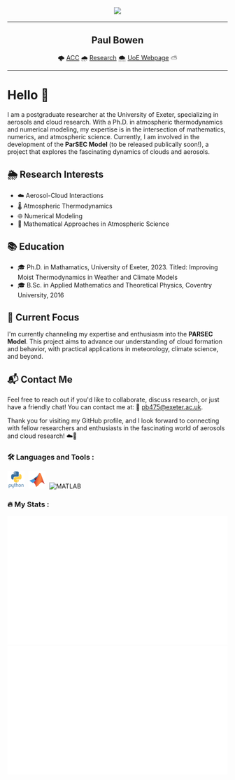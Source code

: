 <div id="header" align="center">
  <img src="https://media.giphy.com/media/fxa8UyRChmyT2wi5KA/giphy.gif" width="150"/>
  
---
## Paul Bowen
:cloud_with_lightning: [ACC](https://mathematics.exeter.ac.uk/aerosol-clouds/) 
:cloud_with_rain: [Research](https://mathematics.exeter.ac.uk/aerosol-clouds/research/)
:cloud_with_snow: [UoE Webpage](https://mathematics.exeter.ac.uk/staff/pb475)
:partly_sunny: 
</div>

---
# Hello 👋

I am a postgraduate researcher at the University of Exeter, specializing in aerosols and cloud research. With a Ph.D. in atmospheric thermodynamics and numerical modeling, my expertise is in the intersection of mathematics, numerics, and atmospheric science. Currently, I am involved in the development of the **ParSEC Model** (to be released publically soon!), a project that explores the fascinating dynamics of clouds and aerosols.

## 🌦️ Research Interests

- ☁️ Aerosol-Cloud Interactions
- 🌡️ Atmospheric Thermodynamics
- 🌐 Numerical Modeling
- 🧮 Mathematical Approaches in Atmospheric Science

## 📚 Education

- 🎓 Ph.D. in Mathamatics, University of Exeter, 2023. Titled: Improving Moist Thermodynamics in Weather and Climate Models
- 🎓 B.Sc. in Applied Mathematics and Theoretical Physics, Coventry University, 2016

## 🌟 Current Focus

I'm currently channeling my expertise and enthusiasm into the **PARSEC Model**. This project aims to advance our understanding of cloud formation and behavior, with practical applications in meteorology, climate science, and beyond.

## 📬 Contact Me

Feel free to reach out if you'd like to collaborate, discuss research, or just have a friendly chat! You can contact me at: 📧 [pb475@exeter.ac.uk](mailto:pb475@exeter.ac.uk).

<!--- ## 🌐 Connect with Me --->

<!--- Let's connect on [LinkedIn](https://www.linkedin.com/in/your-profile) to stay updated on my latest research and projects.--->

Thank you for visiting my GitHub profile, and I look forward to connecting with fellow researchers and enthusiasts in the fascinating world of aerosols and cloud research! ☁️🔬



### :hammer_and_wrench: Languages and Tools :
<div>
  <img src="https://github.com/devicons/devicon/blob/master/icons/python/python-original-wordmark.svg" title="Python" alt="Python" width="40" height="40"/>&nbsp;
  <img src="https://github.com/devicons/devicon/blob/master/icons/matlab/matlab-original.svg" title="MATLAB" alt="MATLAB" width="40" height="40"/>&nbsp;
  <img src="https://avatars.githubusercontent.com/u/53436240?s=200&v=4" title="MATLAB" alt="MATLAB" width="40" height="40"/>&nbsp;
</div>


### :fire: My Stats :

<a href="https://github.com/pb475/github-stats">
<img src="https://raw.githubusercontent.com/pb475/github-stats/master/generated/overview.svg#gh-dark-mode-only" />
<img src="https://raw.githubusercontent.com/pb475/github-stats/master/generated/languages.svg#gh-dark-mode-only" />
</a>

<!--- ![](https://raw.githubusercontent.com/pb475/github-stats/master/generated/overview.svg#gh-dark-mode-only)--->
<!--- ![](https://raw.githubusercontent.com/username/github-stats/master/generated/overview.svg#gh-light-mode-only) --->
<!--- ![](https://raw.githubusercontent.com/pb475/github-stats/master/generated/languages.svg#gh-dark-mode-only)--->
<!--- ![](https://raw.githubusercontent.com/username/github-stats/master/generated/languages.svg#gh-light-mode-only) --->

<!--- TODO: authorise stats for private repos --->
<!--- [![GitHub Streak](http://github-readme-streak-stats.herokuapp.com?user=pb475&theme=dark&background=000000)](https://git.io/streak-stats) --->

<!--- [![my stats](https://github-readme-stats.vercel.app/api?username=pb475)](https://github.com/pb475/github-readme-stats) --->
